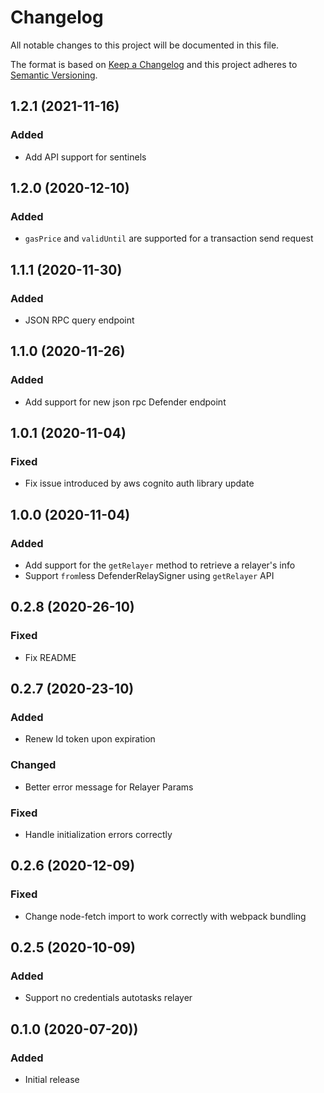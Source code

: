 # Changelog
All notable changes to this project will be documented in this file.

The format is based on [Keep a Changelog](http://keepachangelog.com/en/1.0.0/)
and this project adheres to [Semantic Versioning](http://semver.org/spec/v2.0.0.html).
## 1.2.1 (2021-11-16)
### Added
* Add API support for sentinels
## 1.2.0 (2020-12-10)
### Added
* `gasPrice` and `validUntil` are supported for a transaction send request

## 1.1.1 (2020-11-30)
### Added
* JSON RPC query endpoint

## 1.1.0 (2020-11-26)
### Added
* Add support for new json rpc Defender endpoint

## 1.0.1 (2020-11-04)
### Fixed
* Fix issue introduced by aws cognito auth library update

## 1.0.0 (2020-11-04)
### Added
* Add support for the `getRelayer` method to retrieve a relayer's info
* Support `from`less DefenderRelaySigner using `getRelayer` API

## 0.2.8 (2020-26-10)
### Fixed
* Fix README

## 0.2.7 (2020-23-10)
### Added
* Renew Id token upon expiration

### Changed
* Better error message for Relayer Params

### Fixed
* Handle initialization errors correctly

## 0.2.6 (2020-12-09)
### Fixed
* Change node-fetch import to work correctly with webpack bundling

## 0.2.5 (2020-10-09)
### Added
* Support no credentials autotasks relayer

## 0.1.0 (2020-07-20))
### Added
* Initial release
